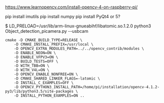 https://www.learnopencv.com/install-opencv-4-on-raspberry-pi/

pip install imutils
pip install numpy
pip install PyQt4 or 5?

$ LD_PRELOAD=/usr/lib/arm-linux-gnueabihf/libatomic.so.1.2.0 python3 Object_detection_picamera.py  --usbcam

```
cmake -D CMAKE_BUILD_TYPE=RELEASE \
    -D CMAKE_INSTALL_PREFIX=/usr/local \
    -D OPENCV_EXTRA_MODULES_PATH=../../opencv_contrib/modules \
    -D ENABLE_NEON=ON \
    -D ENABLE_VFPV3=ON \
    -D BUILD_TESTS=OFF \
    -D WITH_TBB=ON \
    -D WITH_V4L=ON \
    -D OPENCV_ENABLE_NONFREE=ON \
    -D CMAKE_SHARED_LINKER_FLAGS=-latomic \
    -D INSTALL_C_EXAMPLES=OFF \
    -D OPENCV_PYTHON3_INSTALL_PATH=/home/pi/installation/opencv-4.1.2-py3/lib/python3.5/site-packages \
    -D INSTALL_PYTHON_EXAMPLES=ON ..
```
